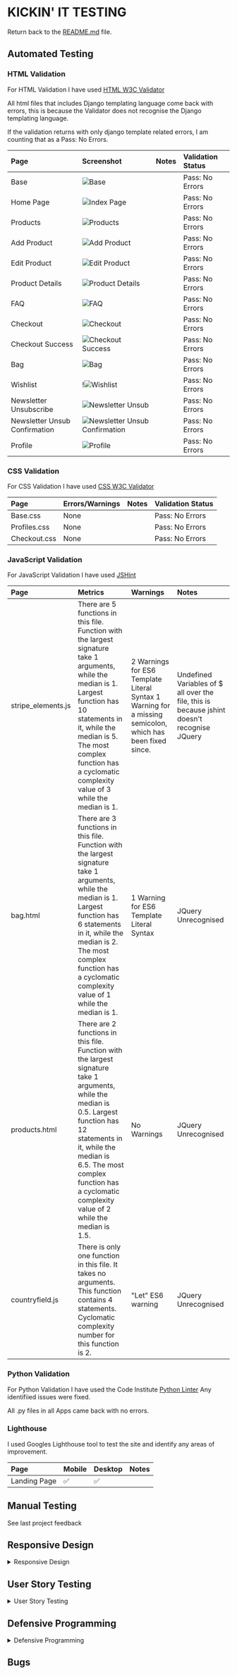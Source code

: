 # KICKIN' IT TESTING

Return back to the [README.md](README.md) file.

## Automated Testing

### HTML Validation

For HTML Validation I have used [HTML W3C Validator](https://validator.w3.org/)

All html files that includes Django templating language come back with errors, this is because the Validator does not recognise the Django templating language.

If the validation returns with only django template related errors, I am counting that as a Pass: No Errors.

| Page | Screenshot | Notes | Validation Status |
|:---|:---|:---|:---|
| Base | ![Base](documentaion/base-validation.png) | | Pass: No Errors |
| Home Page | ![Index Page](documentaion/index-validation.png)  | | Pass: No Errors |
| Products | ![Products](documentaion/product-validation.png) | | Pass: No Errors |
| Add Product | ![Add Product](documentaion/add-product-validation.png) | | Pass: No Errors |
| Edit Product | ![Edit Product](documentaion/edit-product-validation.png) | | Pass: No Errors |
| Product Details | ![Product Details](documentaion/product-detail-validation.png) | | Pass: No Errors |
| FAQ | ![FAQ](documentaion/faq-validation.png) | | Pass: No Errors |
| Checkout | ![Checkout](documentaion/checkout-validation.png) | | Pass: No Errors |
| Checkout Success | ![Checkout Success](documentaion/checkout-success-validation.png) | | Pass: No Errors |
| Bag | ![Bag](documentaion/bag-validation.png) | | Pass: No Errors |
| Wishlist | !![Wishlist](documentaion/wishlist-validation.png) | | Pass: No Errors |
| Newsletter Unsubscribe | ![Newsletter Unsub](documentaion/unsub-validation.png)| | Pass: No Errors |
| Newsletter  Unsub Confirmation | ![Newsletter Unsub Confirmation](documentaion/unsub-confirmation-validation.png)| | Pass: No Errors |
| Profile | ![Profile](documentaion/profile-validation.png)| | Pass: No Errors |

### CSS Validation

For CSS Validation I have used [CSS W3C Validator](https://jigsaw.w3.org/css-validator/)

| Page | Errors/Warnings | Notes | Validation Status |
|:---|:---|:---|:---|
| Base.css | None | | Pass: No Errors |
| Profiles.css | None | | Pass: No Errors |
| Checkout.css | None | | Pass: No Errors |

### JavaScript Validation

For JavaScript Validation I have used [JSHint](https://jshint.com/)

| Page |  Metrics | Warnings | Notes |
|:---|:---|:---|:---|
| stripe_elements.js | There are 5 functions in this file. Function with the largest signature take 1 arguments, while the median is 1. Largest function has 10 statements in it, while the median is 5. The most complex function has a cyclomatic complexity value of 3 while the median is 1. | 2 Warnings for ES6 Template Literal Syntax 1 Warning for a missing semicolon, which has been fixed since. | Undefined Variables of $ all over the file, this is because jshint doesn't recognise JQuery |
| bag.html | There are 3 functions in this file. Function with the largest signature take 1 arguments, while the median is 1. Largest function has 6 statements in it, while the median is 2. The most complex function has a cyclomatic complexity value of 1 while the median is 1. | 1 Warning for ES6 Template Literal Syntax | JQuery Unrecognised |
| products.html | There are 2 functions in this file. Function with the largest signature take 1 arguments, while the median is 0.5. Largest function has 12 statements in it, while the median is 6.5. The most complex function has a cyclomatic complexity value of 2 while the median is 1.5.| No Warnings | JQuery Unrecognised |
| countryfield.js | There is only one function in this file. It takes no arguments. This function contains 4 statements. Cyclomatic complexity number for this function is 2. | "Let" ES6 warning | JQuery Unrecognised |

### Python Validation

For Python Validation I have used the Code Institute [Python Linter](https://pep8ci.herokuapp.com/) Any identifiied issues were fixed.

All .py files in all Apps came back with no errors.

### Lighthouse

I used Googles Lighthouse tool to test the site and identify any areas of improvement.

| Page | Mobile | Desktop | Notes |
|:---|:---|:---|:---|
| Landing Page | ✅ | ✅ | |

## Manual Testing

See last project feedback

## Responsive Design

<details>

<summary>Responsive Design</summary>


</details>

## User Story Testing

<details>

<summary>User Story Testing</summary>



</details>

## Defensive Programming

<details>

<summary>Defensive Programming</summary>

| | Expected | Test | Actual |
|:---|:---|:---|:---|
| | | | |

</details>

## Bugs
